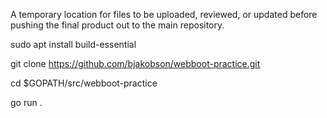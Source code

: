 A temporary location for files to be uploaded, reviewed, or updated before pushing the final product out to the main repository.

sudo apt install build-essential 

git clone https://github.com/bjakobson/webboot-practice.git

cd $GOPATH/src/webboot-practice

go run .


